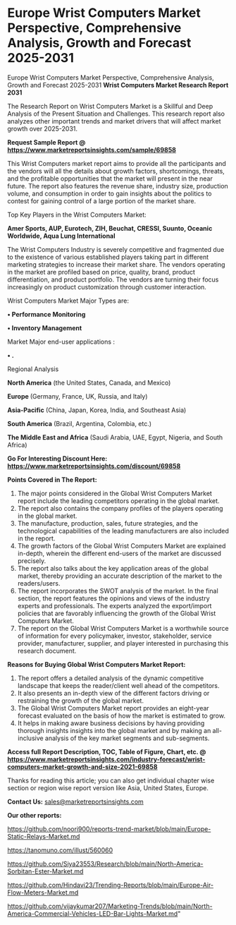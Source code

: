 # Europe Wrist Computers Market Perspective, Comprehensive Analysis, Growth and Forecast 2025-2031
 Europe Wrist Computers Market Perspective, Comprehensive Analysis, Growth and Forecast 2025-2031
<strong>Wrist Computers Market Research Report 2031</strong>

The Research Report on Wrist Computers Market is a Skillful and Deep Analysis of the Present Situation and Challenges. This research report also analyzes other important trends and market drivers that will affect market growth over 2025-2031.

<strong>Request Sample Report @ <a href=https://www.marketreportsinsights.com/sample/69858>https://www.marketreportsinsights.com/sample/69858</a></strong>

This Wrist Computers market report aims to provide all the participants and the vendors will all the details about growth factors, shortcomings, threats, and the profitable opportunities that the market will present in the near future. The report also features the revenue share, industry size, production volume, and consumption in order to gain insights about the politics to contest for gaining control of a large portion of the market share.

Top Key Players in the Wrist Computers Market:

<strong>Amer Sports, AUP, Eurotech, ZIH, Beuchat, CRESSI, Suunto, Oceanic Worldwide, Aqua Lung International</strong>

The Wrist Computers Industry is severely competitive and fragmented due to the existence of various established players taking part in different marketing strategies to increase their market share. The vendors operating in the market are profiled based on price, quality, brand, product differentiation, and product portfolio. The vendors are turning their focus increasingly on product customization through customer interaction.

Wrist Computers Market Major Types are:

<strong>• Performance Monitoring

• Inventory Management</strong>

Market Major end-user applications :

<strong>• .</strong>

Regional Analysis

</u><strong><b>North America</b></strong> (the United States, Canada, and Mexico)

<strong><b>Europe </b></strong>(Germany, France, UK, Russia, and Italy)

<strong><b>Asia-Pacific</b></strong> (China, Japan, Korea, India, and Southeast Asia)

<strong><b>South America</b></strong> (Brazil, Argentina, Colombia, etc.)

<strong><b>The Middle East and Africa</b></strong> (Saudi Arabia, UAE, Egypt, Nigeria, and South Africa)

<strong>Go For Interesting Discount Here: <a href=https://www.marketreportsinsights.com/discount/69858>https://www.marketreportsinsights.com/discount/69858</a></strong>

<strong>Points Covered in The Report:</strong>
<ol>
  <li>The major points considered in the Global Wrist Computers Market report include the leading competitors operating in the global market.</li>
  <li>The report also contains the company profiles of the players operating in the global market.</li>
  <li>The manufacture, production, sales, future strategies, and the technological capabilities of the leading manufacturers are also included in the report.</li>
  <li>The growth factors of the Global Wrist Computers Market are explained in-depth, wherein the different end-users of the market are discussed precisely.</li>
  <li>The report also talks about the key application areas of the global market, thereby providing an accurate description of the market to the readers/users.</li>
  <li>The report incorporates the SWOT analysis of the market. In the final section, the report features the opinions and views of the industry experts and professionals. The experts analyzed the export/import policies that are favorably influencing the growth of the Global Wrist Computers Market.</li>
  <li>The report on the Global Wrist Computers Market is a worthwhile source of information for every policymaker, investor, stakeholder, service provider, manufacturer, supplier, and player interested in purchasing this research document.</li>
</ol>
<strong>Reasons for Buying Global Wrist Computers Market Report:</strong>

<ol>
  <li>The report offers a detailed analysis of the dynamic competitive landscape that keeps the reader/client well ahead of the competitors.</li>
  <li>It also presents an in-depth view of the different factors driving or restraining the growth of the global market.</li>
  <li>The Global Wrist Computers Market report provides an eight-year forecast evaluated on the basis of how the market is estimated to grow.</li>
  <li>It helps in making aware business decisions by having providing thorough insights insights into the global market and by making an all-inclusive analysis of the key market segments and sub-segments.</li>
</ol>
<strong>Access full Report Description, TOC, Table of Figure, Chart, etc. @ <a href=https://www.marketreportsinsights.com/industry-forecast/wrist-computers-market-growth-and-size-2021-69858>https://www.marketreportsinsights.com/industry-forecast/wrist-computers-market-growth-and-size-2021-69858</a></strong>


Thanks for reading this article; you can also get individual chapter wise section or region wise report version like Asia, United States, Europe.

<strong>Contact Us:</strong>
sales@marketreportsinsights.com

<strong>Our other reports:</strong>

<a href=https://github.com/noori900/reports-trend-market/blob/main/Europe-Static-Relays-Market.md>https://github.com/noori900/reports-trend-market/blob/main/Europe-Static-Relays-Market.md</a>

<a href=https://tanomuno.com/illust/560060>https://tanomuno.com/illust/560060</a>

<a href=https://github.com/Siya23553/Research/blob/main/North-America-Sorbitan-Ester-Market.md>https://github.com/Siya23553/Research/blob/main/North-America-Sorbitan-Ester-Market.md</a>

<a href=https://github.com/Hindavi23/Trending-Reports/blob/main/Europe-Air-Flow-Meters-Market.md>https://github.com/Hindavi23/Trending-Reports/blob/main/Europe-Air-Flow-Meters-Market.md</a>

<a href=https://github.com/vijaykumar207/Marketing-Trends/blob/main/North-America-Commercial-Vehicles-LED-Bar-Lights-Market.md>https://github.com/vijaykumar207/Marketing-Trends/blob/main/North-America-Commercial-Vehicles-LED-Bar-Lights-Market.md</a>"
